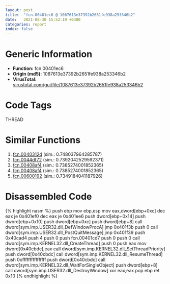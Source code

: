 ```yaml
---
layout: post
title:  "fcn.00401ec6 @ 1087613e37392b2651fe938a253346b2"
date:   2021-08-30 15:52:19 +0300
categories: report
index: false
---
```


# Generic Information
- **Function:** fcn.00401ec6
- **Origin (md5):** 1087613e37392b2651fe938a253346b2
- **VirusTotal:** [virustotal.com/gui/file/1087613e37392b2651fe938a253346b2][virustotal_ref]

# Code Tags
<span class="tag" id="THREAD">THREAD</span>


# Similar Functions

1. [fcn.0040312d][similar_1_ref] (sim.: 0.748037964285787)
2. [fcn.0044df72][similar_2_ref] (sim.: 0.7392042529592371)
3. [fcn.00408af4][similar_3_ref] (sim.: 0.7385274001852365)
4. [fcn.00408af4][similar_4_ref] (sim.: 0.7385274001852365)
5. [fcn.00600192][similar_5_ref] (sim.: 0.7349184041187926)


# Disassembled Code

{% highlight nasm %}
push ebp
mov ebp,esp
mov eax,dword[ebp+0xc]
dec eax
je 0x401ef0
dec eax
je 0x401ee6
push dword[ebp+0x14]
push dword[ebp+0x10]
push dword[ebp+0xc]
push dword[ebp+8]
call dword[sym.imp.USER32.dll_DefWindowProcA]
jmp 0x401f3b
push 0
call dword[sym.imp.USER32.dll_PostQuitMessage]
jmp 0x401f39
push 0x40cad4
push 4
push 0
push fcn.00401cd7
push 0
push 0
call dword[sym.imp.KERNEL32.dll_CreateThread]
push 0
push eax
mov dword[0x40cbdc],eax
call dword[sym.imp.KERNEL32.dll_SetThreadPriority]
push dword[0x40cbdc]
call dword[sym.imp.KERNEL32.dll_ResumeThread]
push 0xffffffffffffffff
push dword[0x40cbdc]
call dword[sym.imp.KERNEL32.dll_WaitForSingleObject]
push dword[ebp+8]
call dword[sym.imp.USER32.dll_DestroyWindow]
xor eax,eax
pop ebp
ret 0x10
{% endhighlight %}


[similar_1_ref]: /report/fcn.0040312d@73677cb40830e94fbfb5483ff33e40b9
[similar_2_ref]: /report/fcn.0044df72@9c2b894b84f59672d8be2e984066f76f
[similar_3_ref]: /report/fcn.00408af4@fbf34fa6d7da2b8e1de5133a8ca34847
[similar_4_ref]: /report/fcn.00408af4@6f11dca39a331a6e158b2810d4d8234f
[similar_5_ref]: /report/fcn.00600192@52d540e8e13e0f0bbb8946b2363a382d
[virustotal_ref]: https://www.virustotal.com/gui/file/1087613e37392b2651fe938a253346b2